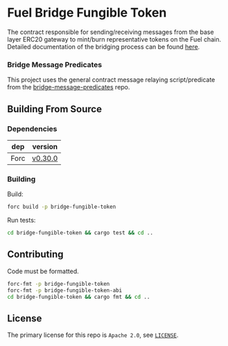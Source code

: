 # Fuel Bridge Fungible Token

The contract responsible for sending/receiving messages from the base layer ERC20 gateway to mint/burn representative tokens on the Fuel chain. Detailed documentation of the bridging process can be found [here](./docs/design_docs.md).

### Bridge Message Predicates

This project uses the general contract message relaying script/predicate from the [bridge-message-predicates](https://github.com/FuelLabs/bridge-message-predicates) repo.

## Building From Source

### Dependencies

| dep     | version                                                  |
| ------- | -------------------------------------------------------- |
| Forc    | [v0.30.0](https://fuellabs.github.io/sway/v0.30.0/introduction/installation.html) |

### Building

Build:

```sh
forc build -p bridge-fungible-token
```

Run tests:

```sh
cd bridge-fungible-token && cargo test && cd ..
```

## Contributing

Code must be formatted.

```sh
forc-fmt -p bridge-fungible-token
forc-fmt -p bridge-fungible-token-abi
cd bridge-fungible-token && cargo fmt && cd ..
```

## License

The primary license for this repo is `Apache 2.0`, see [`LICENSE`](./LICENSE).
